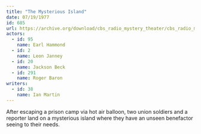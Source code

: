 ```yaml
---
title: "The Mysterious Island"
date: 07/19/1977
id: 685
url: https://archive.org/download/cbs_radio_mystery_theater/cbs_radio_mystery_theater-0651-0700.zip/cbs_radio_mystery_theater-0651-0700%2Fcbsrmt_0685_the_mysterious_island.mp3
actors:  
  - id: 95
    name: Earl Hammond  
  - id: 2
    name: Leon Janney  
  - id: 20
    name: Jackson Beck  
  - id: 291
    name: Roger Baron
writers:  
  - id: 38
    name: Ian Martin
---
```

After escaping a prison camp via hot air balloon, two union soldiers and a reporter land on a mysterious island where they have an unseen benefactor seeing to their needs.